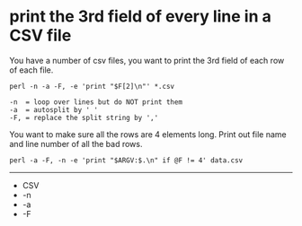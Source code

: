 # print the 3rd field of every line in a CSV file

You have a number of csv files, you want to print the 3rd field of each row of each file.

```
perl -n -a -F, -e 'print "$F[2]\n"' *.csv
```


```
-n  = loop over lines but do NOT print them
-a  = autosplit by ' '
-F, = replace the split string by ','
```

You want to make sure all the rows are 4 elements long.
Print out file name and line number of all the bad rows.

```
perl -a -F, -n -e 'print "$ARGV:$.\n" if @F != 4' data.csv
```


---

* CSV
* -n
* -a
* -F


